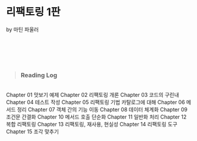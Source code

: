 # 리팩토링 1판
by 마틴 파울러

<br/>
<br/>
<br/>
<br/>

> ### Reading Log 

<br>
Chapter 01 맛보기 예제
Chapter 02 리팩토링 개론
Chapter 03 코드의 구린내
Chapter 04 테스트 작성
Chapter 05 리팩토링 기법 카탈로그에 대해
Chapter 06 메서드 정리
Chapter 07 객체 간의 기능 이동
Chapter 08 데이터 체계화
Chapter 09 조건문 간결화
Chapter 10 메서드 호출 단순화
Chapter 11 일반화 처리
Chapter 12 복합 리팩토링
Chapter 13 리팩토링, 재사용, 현실성
Chapter 14 리팩토링 도구
Chapter 15 조각 맞추기
<br/>

